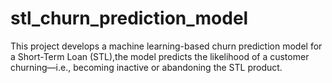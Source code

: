 # stl_churn_prediction_model
This project develops a machine learning-based churn prediction model for a Short-Term Loan (STL),the model predicts the likelihood of a customer churning—i.e., becoming inactive or abandoning the STL product.
